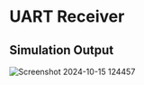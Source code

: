 # UART Receiver

## Simulation Output
![Screenshot 2024-10-15 124457](https://github.com/user-attachments/assets/24d93df0-37a1-4c78-abad-1ca9cb35220d)

